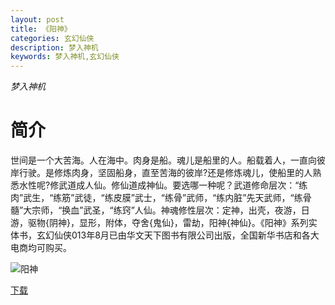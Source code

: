 ```yaml
---
layout: post
title: 《阳神》
categories: 玄幻仙侠
description: 梦入神机
keywords: 梦入神机,玄幻仙侠
---
```

*梦入神机*

# 简介
世间是一个大苦海。人在海中。肉身是船。魂儿是船里的人。船载着人，一直向彼岸行驶。是修炼肉身，坚固船身，直至苦海的彼岸?还是修炼魂儿，使船里的人熟悉水性呢?修武道成人仙。修仙道成神仙。要选哪一种呢？武道修命层次：“练肉”武生，“练筋”武徒，“练皮膜”武士，“练骨”武师，“练内脏”先天武师，“练骨髓”大宗师，“换血”武圣，“练窍”人仙。神魂修性层次：定神，出壳，夜游，日游，驱物{阴神}，显形，附体，夺舍{鬼仙}，雷劫，阳神{神仙}。《阳神》系列实体书，玄幻仙侠013年8月已由华文天下图书有限公司出版，全国新华书店和各大电商均可购买。

![阳神](https://cdn.jsdelivr.net/gh/YYbooks0/yybooks0img@master/bookscover2/阳神.3ecpdgd5ksm0.jpg)

[下载](https://link.jscdn.cn/1drv/aHR0cHM6Ly8xZHJ2Lm1zL3QvcyFBaGU2R2dNWmVFb2poWGl5U3NwMWkyYU5HbkxyP2U9Z0djTWw2.txt)

